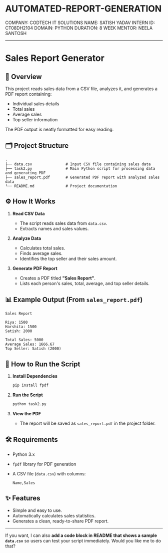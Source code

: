 # AUTOMATED-REPORT-GENERATION
COMPANY: CODTECH IT SOLUTIONS NAME: SATISH YADAV INTERN ID: CT08DH2104 DOMAIN: PYTHON DURATION: 8 WEEK MENTOR: NEELA SANTOSH



---

# Sales Report Generator

## 📌 Overview

This project reads sales data from a CSV file, analyzes it, and generates a PDF report containing:

* Individual sales details
* Total sales
* Average sales
* Top seller information

The PDF output is neatly formatted for easy reading.

## 🗂 Project Structure

```
.
├── data.csv               # Input CSV file containing sales data
├── task2.py               # Main Python script for processing data and generating PDF
├── sales_report.pdf       # Generated PDF report with analyzed sales data
└── README.md              # Project documentation
```

## ⚙️ How It Works

1. **Read CSV Data**

   * The script reads sales data from `data.csv`.
   * Extracts names and sales values.

2. **Analyze Data**

   * Calculates total sales.
   * Finds average sales.
   * Identifies the top seller and their sales amount.

3. **Generate PDF Report**

   * Creates a PDF titled **"Sales Report"**.
   * Lists each person's sales, total, average, and top seller details.

## 📊 Example Output (From `sales_report.pdf`)

```
Sales Report

Riya: 1500  
Harshita: 1500  
Satish: 2000  

Total Sales: 5000  
Average Sales: 1666.67  
Top Seller: Satish (2000)
```

## 🚀 How to Run the Script

1. **Install Dependencies**

   ```bash
   pip install fpdf
   ```
2. **Run the Script**

   ```bash
   python task2.py
   ```
3. **View the PDF**

   * The report will be saved as `sales_report.pdf` in the project folder.

## 🛠 Requirements

* Python 3.x
* `fpdf` library for PDF generation
* A CSV file (`data.csv`) with columns:

  ```
  Name,Sales
  ```

## ✨ Features

* Simple and easy to use.
* Automatically calculates sales statistics.
* Generates a clean, ready-to-share PDF report.

---

If you want, I can also **add a code block in README that shows a sample `data.csv`** so users can test your script immediately. Would you like me to do that?
